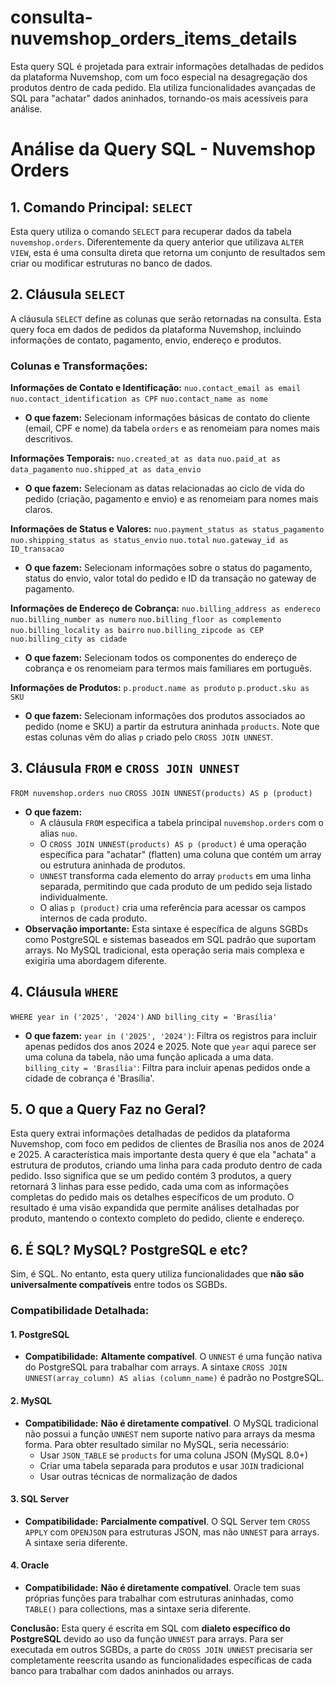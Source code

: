 # consulta-nuvemshop_orders_items_details
  Esta query SQL é projetada para extrair informações detalhadas de pedidos da plataforma Nuvemshop, com um foco especial na desagregação dos produtos dentro de cada pedido. Ela utiliza funcionalidades avançadas de SQL para "achatar" dados aninhados, tornando-os mais acessíveis para análise.


# Análise da Query SQL - Nuvemshop Orders
## 1. Comando Principal: `SELECT`
  Esta query utiliza o comando `SELECT` para recuperar dados da tabela `nuvemshop.orders`. Diferentemente da query anterior que utilizava `ALTER VIEW`, esta é uma consulta direta que retorna um conjunto de resultados sem criar ou modificar estruturas no banco de dados.

## 2. Cláusula `SELECT`
  A cláusula `SELECT` define as colunas que serão retornadas na consulta. Esta query foca em dados de pedidos da plataforma Nuvemshop, incluindo informações de contato, pagamento, envio, endereço e produtos.

### Colunas e Transformações:

**Informações de Contato e Identificação:**
`nuo.contact_email as email`
`nuo.contact_identification as CPF`
`nuo.contact_name as nome`
- **O que fazem:** Selecionam informações básicas de contato do cliente (email, CPF e nome) da tabela `orders` e as renomeiam para nomes mais descritivos.

**Informações Temporais:**
`nuo.created_at as data`
`nuo.paid_at as data_pagamento`
`nuo.shipped_at as data_envio`
- **O que fazem:** Selecionam as datas relacionadas ao ciclo de vida do pedido (criação, pagamento e envio) e as renomeiam para nomes mais claros.

**Informações de Status e Valores:**
`nuo.payment_status as status_pagamento`
`nuo.shipping_status as status_envio`
`nuo.total`
`nuo.gateway_id as ID_transacao`
- **O que fazem:** Selecionam informações sobre o status do pagamento, status do envio, valor total do pedido e ID da transação no gateway de pagamento.

**Informações de Endereço de Cobrança:**
`nuo.billing_address as endereco`
`nuo.billing_number as numero`
`nuo.billing_floor as complemento`
`nuo.billing_locality as bairro`
`nuo.billing_zipcode as CEP`
`nuo.billing_city as cidade`
- **O que fazem:** Selecionam todos os componentes do endereço de cobrança e os renomeiam para termos mais familiares em português.

**Informações de Produtos:**
`p.product.name as produto`
`p.product.sku as SKU`
- **O que fazem:** Selecionam informações dos produtos associados ao pedido (nome e SKU) a partir da estrutura aninhada `products`. Note que estas colunas vêm do alias `p` criado pelo `CROSS JOIN UNNEST`.

## 3. Cláusula `FROM` e `CROSS JOIN UNNEST`
`FROM nuvemshop.orders nuo`
`CROSS JOIN UNNEST(products) AS p (product)`
- **O que fazem:** 
  - A cláusula `FROM` especifica a tabela principal `nuvemshop.orders` com o alias `nuo`.
  - O `CROSS JOIN UNNEST(products) AS p (product)` é uma operação específica para "achatar" (flatten) uma coluna que contém um array ou estrutura aninhada de produtos. 
  - `UNNEST` transforma cada elemento do array `products` em uma linha separada, permitindo que cada produto de um pedido seja listado individualmente.
  - O alias `p (product)` cria uma referência para acessar os campos internos de cada produto.
- **Observação importante:** Esta sintaxe é específica de alguns SGBDs como PostgreSQL e sistemas baseados em SQL padrão que suportam arrays. No MySQL tradicional, esta operação seria mais complexa e exigiria uma abordagem diferente.

## 4. Cláusula `WHERE`
`WHERE year in ('2025', '2024')`
`AND billing_city = 'Brasília'`
  - **O que fazem:**
`year in ('2025', '2024')`: Filtra os registros para incluir apenas pedidos dos anos 2024 e 2025. Note que `year` aqui parece ser uma coluna da tabela, não uma função aplicada a uma data.
`billing_city = 'Brasília'`: Filtra para incluir apenas pedidos onde a cidade de cobrança é 'Brasília'.

## 5. O que a Query Faz no Geral?
  Esta query extrai informações detalhadas de pedidos da plataforma Nuvemshop, com foco em pedidos de clientes de Brasília nos anos de 2024 e 2025. A característica mais importante desta query é que ela "achata" a estrutura de produtos, criando uma linha para cada produto dentro de cada pedido. Isso significa que se um pedido contém 3 produtos, a query retornará 3 linhas para esse pedido, cada uma com as informações completas do pedido mais os detalhes específicos de um produto.
  O resultado é uma visão expandida que permite análises detalhadas por produto, mantendo o contexto completo do pedido, cliente e endereço.

## 6. É SQL? MySQL? PostgreSQL e etc?
  Sim, é SQL. No entanto, esta query utiliza funcionalidades que **não são universalmente compatíveis** entre todos os SGBDs.

### Compatibilidade Detalhada:
#### 1. PostgreSQL
- **Compatibilidade:** **Altamente compatível**. O `UNNEST` é uma função nativa do PostgreSQL para trabalhar com arrays. A sintaxe `CROSS JOIN UNNEST(array_column) AS alias (column_name)` é padrão no PostgreSQL.

#### 2. MySQL
- **Compatibilidade:** **Não é diretamente compatível**. O MySQL tradicional não possui a função `UNNEST` nem suporte nativo para arrays da mesma forma. Para obter resultado similar no MySQL, seria necessário:
  - Usar `JSON_TABLE` se `products` for uma coluna JSON (MySQL 8.0+)
  - Criar uma tabela separada para produtos e usar `JOIN` tradicional
  - Usar outras técnicas de normalização de dados

#### 3. SQL Server
- **Compatibilidade:** **Parcialmente compatível**. O SQL Server tem `CROSS APPLY` com `OPENJSON` para estruturas JSON, mas não `UNNEST` para arrays. A sintaxe seria diferente.

#### 4. Oracle
- **Compatibilidade:** **Não é diretamente compatível**. Oracle tem suas próprias funções para trabalhar com estruturas aninhadas, como `TABLE()` para collections, mas a sintaxe seria diferente.

**Conclusão:** Esta query é escrita em SQL com **dialeto específico do PostgreSQL** devido ao uso da função `UNNEST` para arrays. Para ser executada em outros SGBDs, a parte do `CROSS JOIN UNNEST` precisaria ser completamente reescrita usando as funcionalidades específicas de cada banco para trabalhar com dados aninhados ou arrays.

